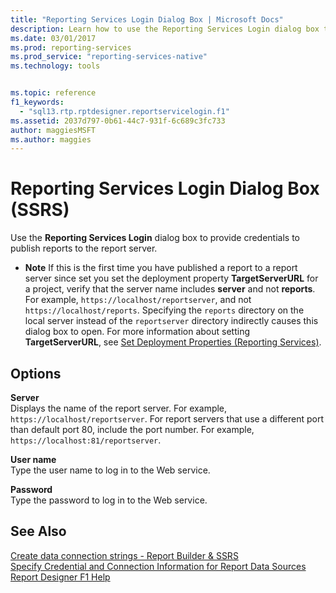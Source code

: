 ```yaml
---
title: "Reporting Services Login Dialog Box | Microsoft Docs"
description: Learn how to use the Reporting Services Login dialog box to provide credentials to publish reports to the report server. 
ms.date: 03/01/2017
ms.prod: reporting-services
ms.prod_service: "reporting-services-native"
ms.technology: tools


ms.topic: reference
f1_keywords: 
  - "sql13.rtp.rptdesigner.reportservicelogin.f1"
ms.assetid: 2037d797-0b61-44c7-931f-6c689c3fc733
author: maggiesMSFT
ms.author: maggies
---
```

# Reporting Services Login Dialog Box (SSRS)
  Use the **Reporting Services Login** dialog box to provide credentials to publish reports to the report server.  
  
-   **Note** If this is the first time you have published a report to a report server since set you set the deployment property **TargetServerURL** for a project, verify that the server name includes **server** and not **reports**. For example, `https://localhost/reportserver`, and not `https://localhost/reports`. Specifying the `reports` directory on the local server instead of the `reportserver` directory indirectly causes this dialog box to open. For more information about setting **TargetServerURL**, see [Set Deployment Properties &#40;Reporting Services&#41;](../../reporting-services/tools/set-deployment-properties-reporting-services.md).  
  
## Options  
 **Server**  
 Displays the name of the report server. For example, `https://localhost/reportserver`. For report servers that use a different port than default port 80, include the port number. For example, `https://localhost:81/reportserver`.  
  
 **User name**  
 Type the user name to log in to the Web service.  
  
 **Password**  
 Type the password to log in to the Web service.  
  
## See Also  
 [Create data connection strings - Report Builder & SSRS](../../reporting-services/report-data/data-connections-data-sources-and-connection-strings-report-builder-and-ssrs.md)   
 [Specify Credential and Connection Information for Report Data Sources](../../reporting-services/report-data/specify-credential-and-connection-information-for-report-data-sources.md)   
 [Report Designer F1 Help](../../reporting-services/tools/report-designer-f1-help.md)  
  
  
